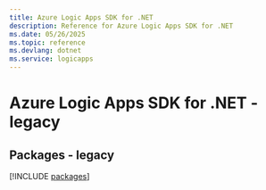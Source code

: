 ```yaml
---
title: Azure Logic Apps SDK for .NET
description: Reference for Azure Logic Apps SDK for .NET
ms.date: 05/26/2025
ms.topic: reference
ms.devlang: dotnet
ms.service: logicapps
---
```

# Azure Logic Apps SDK for .NET - legacy
## Packages - legacy
[!INCLUDE [packages](logic-apps-index.md)]